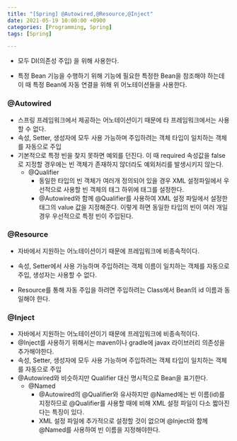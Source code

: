 ```yaml
---
title: "[Spring] @Autowired,@Resource,@Inject"
date: 2021-05-19 10:00:00 +0900
categories: [Programming, Spring]
tags: [Spring]

---
```


- 모두 DI(의존성 주입) 을 위해 사용한다.

- 특정 Bean 기능을 수행하기 위해 기능에 필요한 특정한 Bean을 참조해야 하는데 이 때 특정 Bean에 자동 연결을 위해 위 어노테이션들을 사용한다.



### @Autowired

- 스프링 프레임워크에서 제공하는 어노테이션이기 때문에 타 프레임워크에서는 사용할 수 없다.
- 속성, Setter, 생성자에 모두 사용 가능하며 주입하려는 객체 타입이 일치하는 객체를 자동으로 주입
- 기본적으로 특정 빈을 찾지 못하면 예외를 던진다. 이 때 required 속성값을 false로 지정할 경우에는 빈 객체가 존재하지 않더라도 예외처리를 발생시키지 않는다.
  - @Qualifier 
    - 동일한 타입의 빈 객체가 여러개 정의되어 있을 경우 XML 설정파일에서 우선적으로 사용할 빈 객체의 <bean> 태그 하위에 <qualifier> 태그를 설정한다.
    - @Autowired와 함께 @Qualifier를 사용하여 XML 설정 파일에서 설정한 <qualifier> 태그의 value 값을 지정해준다. 이렇게 하면 동일한 타입의 빈이 여러 개일 경우 우선적으로 특정 빈이 주입된다.



### @Resource

- 자바에서 지원하는 어노테이션이기 때문에 프레임워크에 비종속적이다.

- 속성, Setter에서 사용 가능하며 주입하려는 객체 이름이 일치하는 객체를 자동으로 주입, 생성자는 사용할 수 없다.
- Resource를 통해 자동 주입을 하려면 주입하려는 Class에서 Bean의 id 이름과 동일해야 한다.



### @Inject

- 자바에서 지원하는 어노테이션이기 때문에 프레임워크에 비종속적이다.
- @Inject를 사용하기 위해서는 maven이나 gradle에 javax 라이브러리 의존성을 추가해야한다.
- 속성, Setter, 생성자에 모두 사용 가능하며 주입하려는 객체 타입이 일치하는 객체를 자동으로 주입
- @Autowired와 비슷하지만 Qualifier 대신 명시적으로 Bean을 표기한다.
  - @Named
    - @Autowired의 @Qualifier와 유사하지만 @Named에는 빈 이름(id)를 지정하므로 @Qualifier를 사용할 때에 비해 XML 설정 파일이 다소 짧아진다는 특징이 있다.
    - XML 설정 파일에 추가적으로 설정할 것이 없으며 @Inject와 함께 @Named를 사용하여 빈 이름을 지정해야한다.